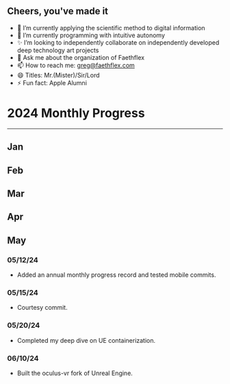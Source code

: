 ## Cheers, you've made it

- 🔭 I’m currently applying the scientific method to digital information
- 🌱 I’m currently programming with intuitive autonomy
- ✨ I’m looking to independently collaborate on independently developed deep technology art projects
- 💬 Ask me about the organization of Faethflex
- 📫 How to reach me: greg@faethflex.com
- 😄 Titles: Mr.(Mister)/Sir/Lord
- ⚡ Fun fact: Apple Alumni

# 2024 Monthly Progress
----------------
## Jan
## Feb
## Mar
## Apr
## May
### 05/12/24
- Added an annual monthly progress record and tested mobile commits.
### 05/15/24
- Courtesy commit.
### 05/20/24
- Completed my deep dive on UE containerization.
### 06/10/24
- Built the oculus-vr fork of Unreal Engine.
